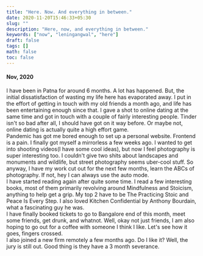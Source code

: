 ```yaml
---
title: "Here. Now. And everything in between."
date: 2020-11-20T15:46:33+05:30
slug: ""
description: "Here, now, and everything in between."
keywords: ["now", "leningangwal", "here"]
draft: false
tags: []
math: false
toc: false
---
```

<h4>Nov, 2020</h4>
<tab1>I have been in Patna for around 6 months. A lot has happened. But, the initial dissatisfaction of wasting my life here has evaporated away. I put in the effort of getting in touch with my old friends a month ago, and life has been entertaining enough since that. I gave a shot to online dating at the same time and got in touch with a couple of fairly interesting people. Tinder isn't so bad after all, I should have got on it way before. Or maybe not, online dating is actually quite a high effort game.<br>
<tab1>Pandemic has got me bored enough to set up a personal website. Frontend is a pain. I finally got myself a mirrorless a few weeks ago. I wanted to get into shooting videos(I have some cool ideas), but now I feel photography is super interesting too. I couldn't give two shits about landscapes and monuments and wildlife, but street photography seems uber-cool stuff. So anyway, I have my work cut out for the next few months, learn the ABCs of photography. If not, hey I can always use the auto mode.<br>
<tab1>I have started reading again after quite some time. I read a few interesting books, most of them primarily revolving around Mindfulness and Stoicism, anything to help get a grip. My top 2 have to be The Practicing Stoic and Peace Is Every Step. I also loved Kitchen Confidential by Anthony Bourdain, what a fascinating guy he was. <br>
<tab1>I have finally booked tickets to go to Bangalore end of this month, 
meet some friends, get drunk, and whatnot. Well, okay not just friends, I am also hoping to go out for a coffee with someone I think I like. Let's see how it goes, fingers crossed.<br>
<tab1>I also joined a new firm remotely a few months ago. Do I like it? Well, the jury is still out. Good thing is they have a 3 month severance.